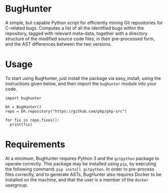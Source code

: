 # BugHunter

A simple, but capable Python script for efficiently mining Git repositories
for C-related bugs. Computes a list of all the identified bugs within the
repository, tagged with relevant meta-data, together with a directory
structure of the modified source code files, in their pre-processed form,
and the AST differences between the two versions.

Usage
============

To start using BugHunter, just install the package via easy_install, using the
instructions given below, and then import the `bughunter` module into your code.

```
import bughunter

bh = BugHunter()
repo = bh.repository("https://github.com/php/php-src")

for fix in repo.fixes():
  print(fix)

```

Requirements
============

At a minimum, BugHunter requires Python 3 and the `gitpython` package to operate
correctly. This package may be installed using `pip`, by executing the following
command: `pip install gitpython`. In order to pre-process files correctly, and
to generate ASTs, BugHunter also requires Docker to be installed on the machine,
and that the user is a member of the `docker` usergroup.
